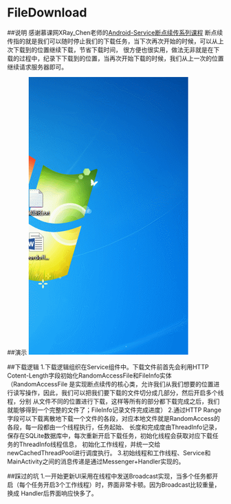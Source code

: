 #  FileDownload
##说明
	感谢慕课网XRay_Chen老师的[Android-Service断点续传系列课程](http://www.imooc.com/u/1395824/courses?sort=publish)
	断点续传指的就是我们可以随时停止我们的下载任务，当下次再次开始的时候，可以从上次下载到的位置继续下载，节省下载时间，
	很方便也很实用，做法无非就是在下载的过程中，纪录下下载到的位置，当再次开始下载的时候，我们从上一次的位置继续请求服务器即可。

##演示
  ![](https://github.com/busySnail/FileDownload/blob/master/resource/demo.gif)

##下载逻辑
	1.下载逻辑组织在Service组件中。下载文件前首先会利用HTTP Cotent-Length字段初始化RandomAccessFile和FileInfo实体（RandomAccessFile
	是实现断点续传的核心类，允许我们从我们想要的位置进行读写操作，因此，我们可以把我们要下载的文件切分成几部分，然后开启多个线程，分别
	从文件不同的位置进行下载，这样等所有的部分都下载完成之后，我们就能够得到一个完整的文件了；FileInfo记录文件完成进度）
	2.通过HTTP Range字段可以下载离散地下载一个文件的各段，对应本地文件就是RandomAccess的各段，每一段都由一个线程执行，任务起始、
	长度和完成度由ThreadInfo记录，保存在SQLite数据库中，每次重新开启下载任务，初始化线程会获取对应下载任务的ThreadInfo线程信息，
	初始化工作线程，并统一交给newCachedThreadPool进行调度执行。
	3.初始线程和工作线程、Service和MainActivity之间的消息传递是通过Messenger+Handler实现的。

##踩过的坑
	1.一开始更新UI采用在线程中发送Broadcast实现，当多个任务都开启（每个任务开启3个工作线程）时，界面非常卡顿。因为Broadcast比较重量，换成
	Handler后界面响应快多了。
